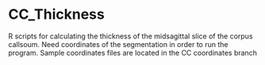# CC_Thickness
R scripts for calculating the thickness of the midsagittal slice of the corpus callsoum. Need coordinates of the segmentation in order to run the program. Sample coordinates files are located in the CC coordinates branch
